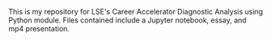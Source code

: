 This is my repository for LSE's Career Accelerator Diagnostic Analysis using Python module. Files contained include a Jupyter notebook, essay, and mp4 presentation.
